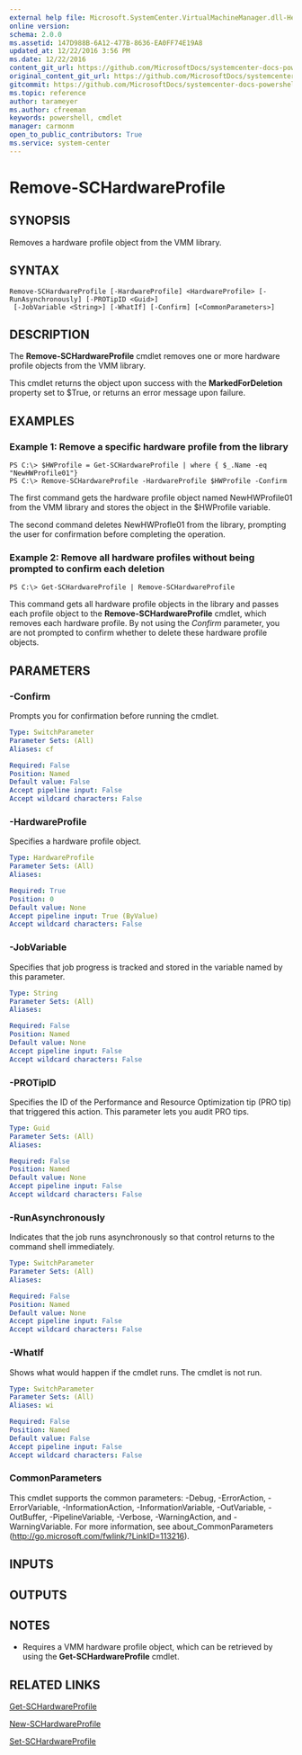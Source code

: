 ```yaml
---
external help file: Microsoft.SystemCenter.VirtualMachineManager.dll-Help.xml
online version: 
schema: 2.0.0
ms.assetid: 147D988B-6A12-477B-8636-EA0FF74E19A8
updated_at: 12/22/2016 3:56 PM
ms.date: 12/22/2016
content_git_url: https://github.com/MicrosoftDocs/systemcenter-docs-powershell/blob/master/systemcenter-cmdlets/SystemCenter2016/VirtualMachineManager/vlatest/Remove-SCHardwareProfile.md
original_content_git_url: https://github.com/MicrosoftDocs/systemcenter-docs-powershell/blob/master/systemcenter-cmdlets/SystemCenter2016/VirtualMachineManager/vlatest/Remove-SCHardwareProfile.md
gitcommit: https://github.com/MicrosoftDocs/systemcenter-docs-powershell/blob/96e5647587661652225fbdd2c797cd4d59d542bc/systemcenter-cmdlets/SystemCenter2016/VirtualMachineManager/vlatest/Remove-SCHardwareProfile.md
ms.topic: reference
author: tarameyer
ms.author: cfreeman
keywords: powershell, cmdlet
manager: carmonm
open_to_public_contributors: True
ms.service: system-center
---
```


# Remove-SCHardwareProfile

## SYNOPSIS
Removes a hardware profile object from the VMM library.

## SYNTAX

```
Remove-SCHardwareProfile [-HardwareProfile] <HardwareProfile> [-RunAsynchronously] [-PROTipID <Guid>]
 [-JobVariable <String>] [-WhatIf] [-Confirm] [<CommonParameters>]
```

## DESCRIPTION
The **Remove-SCHardwareProfile** cmdlet removes one or more hardware profile objects from the VMM library.

This cmdlet returns the object upon success with the **MarkedForDeletion** property set to $True, or returns an error message upon failure.

## EXAMPLES

### Example 1: Remove a specific hardware profile from the library
```
PS C:\> $HWProfile = Get-SCHardwareProfile | where { $_.Name -eq "NewHWProfile01"}
PS C:\> Remove-SCHardwareProfile -HardwareProfile $HWProfile -Confirm
```

The first command gets the hardware profile object named NewHWProfile01 from the VMM library and stores the object in the $HWProfile variable.

The second command deletes NewHWProfle01 from the library, prompting the user for confirmation before completing the operation.

### Example 2: Remove all hardware profiles without being prompted to confirm each deletion
```
PS C:\> Get-SCHardwareProfile | Remove-SCHardwareProfile
```

This command gets all hardware profile objects in the library and passes each profile object to the **Remove-SCHardwareProfile** cmdlet, which removes each hardware profile.
By not using the *Confirm* parameter, you are not prompted to confirm whether to delete these hardware profile objects.

## PARAMETERS

### -Confirm
Prompts you for confirmation before running the cmdlet.

```yaml
Type: SwitchParameter
Parameter Sets: (All)
Aliases: cf

Required: False
Position: Named
Default value: False
Accept pipeline input: False
Accept wildcard characters: False
```

### -HardwareProfile
Specifies a hardware profile object.

```yaml
Type: HardwareProfile
Parameter Sets: (All)
Aliases: 

Required: True
Position: 0
Default value: None
Accept pipeline input: True (ByValue)
Accept wildcard characters: False
```

### -JobVariable
Specifies that job progress is tracked and stored in the variable named by this parameter.

```yaml
Type: String
Parameter Sets: (All)
Aliases: 

Required: False
Position: Named
Default value: None
Accept pipeline input: False
Accept wildcard characters: False
```

### -PROTipID
Specifies the ID of the Performance and Resource Optimization tip (PRO tip) that triggered this action.
This parameter lets you audit PRO tips.

```yaml
Type: Guid
Parameter Sets: (All)
Aliases: 

Required: False
Position: Named
Default value: None
Accept pipeline input: False
Accept wildcard characters: False
```

### -RunAsynchronously
Indicates that the job runs asynchronously so that control returns to the command shell immediately.

```yaml
Type: SwitchParameter
Parameter Sets: (All)
Aliases: 

Required: False
Position: Named
Default value: None
Accept pipeline input: False
Accept wildcard characters: False
```

### -WhatIf
Shows what would happen if the cmdlet runs.
The cmdlet is not run.

```yaml
Type: SwitchParameter
Parameter Sets: (All)
Aliases: wi

Required: False
Position: Named
Default value: False
Accept pipeline input: False
Accept wildcard characters: False
```

### CommonParameters
This cmdlet supports the common parameters: -Debug, -ErrorAction, -ErrorVariable, -InformationAction, -InformationVariable, -OutVariable, -OutBuffer, -PipelineVariable, -Verbose, -WarningAction, and -WarningVariable. For more information, see about_CommonParameters (http://go.microsoft.com/fwlink/?LinkID=113216).

## INPUTS

## OUTPUTS

## NOTES
* Requires a VMM hardware profile object, which can be retrieved by using the **Get-SCHardwareProfile** cmdlet.

## RELATED LINKS

[Get-SCHardwareProfile](xref:SystemCenter2016/VirtualMachineManager/vlatest/Get-SCHardwareProfile.md)

[New-SCHardwareProfile](xref:SystemCenter2016/VirtualMachineManager/vlatest/New-SCHardwareProfile.md)

[Set-SCHardwareProfile](xref:SystemCenter2016/VirtualMachineManager/vlatest/Set-SCHardwareProfile.md)

